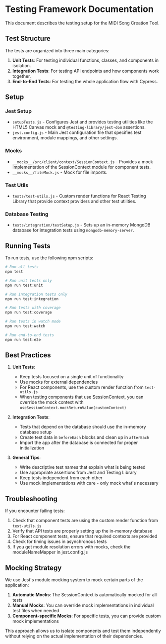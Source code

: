 # Testing Framework Documentation

This document describes the testing setup for the MIDI Song Creation Tool.

## Test Structure

The tests are organized into three main categories:

1. **Unit Tests**: For testing individual functions, classes, and components in isolation.
2. **Integration Tests**: For testing API endpoints and how components work together.
3. **End-to-End Tests**: For testing the whole application flow with Cypress.

## Setup

### Jest Setup

- `setupTests.js` - Configures Jest and provides testing utilities like the HTML5 Canvas mock and `@testing-library/jest-dom` assertions.
- `jest.config.js` - Main Jest configuration file that specifies test environment, module mappings, and other settings.

### Mocks

- `__mocks__/src/client/context/SessionContext.js` - Provides a mock implementation of the SessionContext module for component tests.
- `__mocks__/fileMock.js` - Mock for file imports.

### Test Utils

- `tests/test-utils.js` - Custom render functions for React Testing Library that provide context providers and other test utilities.

### Database Testing

- `tests/integration/testSetup.js` - Sets up an in-memory MongoDB database for integration tests using `mongodb-memory-server`.

## Running Tests

To run tests, use the following npm scripts:

```bash
# Run all tests
npm test

# Run unit tests only
npm run test:unit

# Run integration tests only
npm run test:integration

# Run tests with coverage
npm run test:coverage

# Run tests in watch mode
npm run test:watch

# Run end-to-end tests
npm run test:e2e
```

## Best Practices

1. **Unit Tests**:
   - Keep tests focused on a single unit of functionality
   - Use mocks for external dependencies
   - For React components, use the custom render function from `test-utils.js`
   - When testing components that use SessionContext, you can override the mock context with `useSessionContext.mockReturnValue(customContext)`

2. **Integration Tests**:
   - Tests that depend on the database should use the in-memory database setup
   - Create test data in `beforeEach` blocks and clean up in `afterEach`
   - Import the app after the database is connected for proper initialization

3. **General Tips**:
   - Write descriptive test names that explain what is being tested
   - Use appropriate assertions from Jest and Testing Library
   - Keep tests independent from each other
   - Use mock implementations with care - only mock what's necessary

## Troubleshooting

If you encounter failing tests:

1. Check that component tests are using the custom render function from `test-utils.js`
2. Verify that API tests are properly setting up the in-memory database
3. For React component tests, ensure that required contexts are provided
4. Check for timing issues in asynchronous tests
5. If you get module resolution errors with mocks, check the moduleNameMapper in jest.config.js

## Mocking Strategy

We use Jest's module mocking system to mock certain parts of the application:

1. **Automatic Mocks**: The SessionContext is automatically mocked for all tests
2. **Manual Mocks**: You can override mock implementations in individual test files when needed
3. **Component-specific Mocks**: For specific tests, you can provide custom mock implementations

This approach allows us to isolate components and test them independently without relying on the actual implementation of their dependencies.
